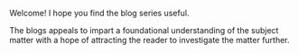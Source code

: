 Welcome! I hope you find the blog series useful. 

The blogs appeals to impart a foundational understanding of the subject matter with a hope of attracting the reader to investigate the matter further.  

